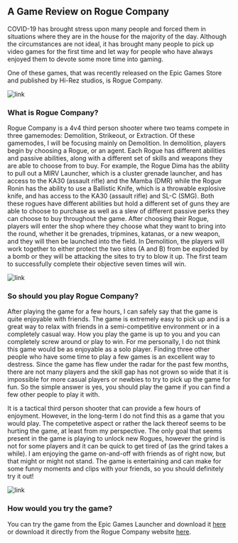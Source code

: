 ## A Game Review on Rogue Company

COVID-19 has brought stress upon many people and forced them in situations where they are in the house for the majority of the day. Although the circumstances are not ideal, it has brought many people to pick up video games for the first time and let way for people who have always enjoyed them to devote some more time into gaming.

One of these games, that was recently released on the Epic Games Store and published by Hi-Rez studios, is Rogue Company.

![link](https://www.mcvuk.com/wp-content/uploads/hirez-logo-1280x720.jpg)

### What is Rogue Company?

Rogue Company is a 4v4 third person shooter where two teams compete in three gamemodes: Demolition, Strikeout, or Extraction. Of these gamemodes, I will be focusing mainly on Demolition. In demolition, players begin by choosing a Rogue, or an agent. Each Rogue has different abilities and passive abilities, along with a different set of skills and weapons they are able to choose from to buy. For example, the Rogue Dima has the ability to pull out a MIRV Launcher, which is a cluster grenade launcher, and has access to the KA30 (assault rifle) and the Mamba (DMR) while the Rogue Ronin has the ability to use a Ballistic Knife, which is a throwable explosive knife, and has access to the KA30 (assault rifle) and SL-C (SMG). Both these rogues have different abilities but hold a different set of guns they are able to choose to purchase as well as a slew of different passive perks they can choose to buy throughout the game. After choosing their Rogue, players will enter the shop where they choose what they want to bring into the round, whether it be grenades, tripmines, katanas, or a new weapon, and they will then be launched into the field. In Demolition, the players will work together to either protect the two sites (A and B) from be exploded by a bomb or they will be attacking the sites to try to blow it up. The first team to successfully complete their objective seven times will win. 

![link](https://cdnb.artstation.com/p/assets/covers/images/028/925/939/medium/dave-keenan-dave-keenan-dima-thumb-as.jpg?1595941245)

### So should you play Rogue Company?

After playing the game for a few hours, I can safely say that the game is quite enjoyable with friends. The game is extremely easy to pick up and is a great way to relax with friends in a semi-competitive environment or in a completely casual way. How you play the game is up to you and you can completely screw around or play to win. For me personally, I do not think this game would be as enjoyable as a solo player. Finding three other people who have some time to play a few games is an excellent way to destress. Since the game has flew under the radar for the past few months, there are not many players and the skill gap has not grown so wide that it is impossible for more casual players or newbies to try to pick up the game for fun. So the simple answer is yes, you should play the game if you can find a few other people to play it with. 

It is a tactical third person shooter that can provide a few hours of enjoyment. However, in the long-term I do not find this as a game that you would play. The competetive aspect or rather the lack thereof seems to be hurting the game, at least from my perspective. The only goal that seems present in the game is playing to unlock new Rogues, however the grind is not for some players and it can be quick to get tired of (as the grind takes a while). I am enjoying the game on-and-off with friends as of right now, but that might or might not stand. The game is entertaining and can make for some funny moments and clips with your friends, so you should definitely try it out!

![link](https://cdn2.unrealengine.com/roco-egs-basegame-portraitproduct-1200x1600-1200x1600-491632859.jpg)

### How would you try the game?

You can try the game from the Epic Games Launcher and download it [here](https://www.epicgames.com/store/en-US/product/rogue-company/home) or download it directly from the Rogue Company website [here](https://www.roguecompany.com/).

